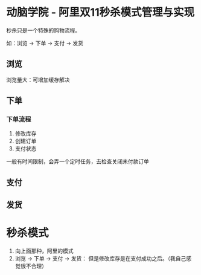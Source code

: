 # 动脑学院 - 阿里双11秒杀模式管理与实现
秒杀只是一个特殊的购物流程。

如：浏览 -> 下单 -> 支付 -> 发货

## 浏览
浏览量大：可增加缓存解决

## 下单

### 下单流程
1. 修改库存
2. 创建订单
3. 支付状态

一般有时间限制，会弄一个定时任务，去检查关闭未付款订单
## 支付

## 发货

# 秒杀模式
1. 向上面那种，阿里的模式
2. 浏览 -> 下单 -> 支付 -> 发货：
   但是修改库存是在支付成功之后。（我自己感觉很不合理）
